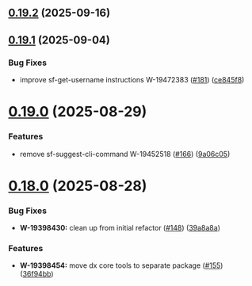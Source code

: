 ## [0.19.2](https://github.com/salesforcecli/mcp/compare/0.19.1...0.19.2) (2025-09-16)



## [0.19.1](https://github.com/salesforcecli/mcp/compare/0.19.0...0.19.1) (2025-09-04)


### Bug Fixes

* improve sf-get-username instructions W-19472383 ([#181](https://github.com/salesforcecli/mcp/issues/181)) ([ce845f8](https://github.com/salesforcecli/mcp/commit/ce845f8a956dece92cf2d67e29cc868c8ac69b92))



# [0.19.0](https://github.com/salesforcecli/mcp/compare/0.18.0...0.19.0) (2025-08-29)


### Features

* remove sf-suggest-cli-command W-19452518 ([#166](https://github.com/salesforcecli/mcp/issues/166)) ([9a06c05](https://github.com/salesforcecli/mcp/commit/9a06c056c564844b2df74a1ecf3484eb654e614e))



# [0.18.0](https://github.com/salesforcecli/mcp/compare/0.17.1...0.18.0) (2025-08-28)


### Bug Fixes

* **W-19398430:** clean up from initial refactor ([#148](https://github.com/salesforcecli/mcp/issues/148)) ([39a8a8a](https://github.com/salesforcecli/mcp/commit/39a8a8af9519529281acb1ee5b49ad4fd3f0229c))


### Features

* **W-19398454:** move dx core tools to separate package ([#155](https://github.com/salesforcecli/mcp/issues/155)) ([36f94bb](https://github.com/salesforcecli/mcp/commit/36f94bb97e0ba4de8aeba700ff947d03eb865bc0))



